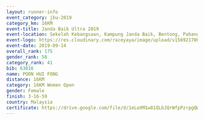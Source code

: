 ```yaml
---
layout: runner-info 
event_category: jbu-2019 
category_km: 16KM 
event-title: Janda Baik Ultra 2019
event-location: Sekolah Kebangsaan, Kampung Janda Baik, Bentong, Pahang, Malaysia 
event-logo: https://res.cloudinary.com/raceyaya/image/upload/v1569217009/logo/janda-baik_vch1pc.jpg 
event-date: 2019-09-14 
overall_rank: 175
gender_rank: 58
category_rank: 41
bib: 63016
name: POON HUI FONG
distance: 16KM
category: 16KM Women Open
gender: Female
finish: 3-16-59
country: Malaysia
certificate: https://drive.google.com/file/d/1eLoXM1w81QLbJQrWfpPzrpgQW9SPhZXs/view?usp=sharing
---
```


